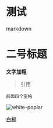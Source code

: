测试
==========

markdown
# 二号标题
**文字加粗**
> 引用

    前面四个空格
	
![white-poplar](https://2.gravatar.com/avatar/f58ec76c068f92c35e35987980ed4f08?d=https%3A%2F%2Fa248.e.akamai.net%2Fassets.github.com%2Fimages%2Fgravatars%2Fgravatar-user-420.png&r=x&s=140)

[白楊](https://github.com/white-poplar "poplar")